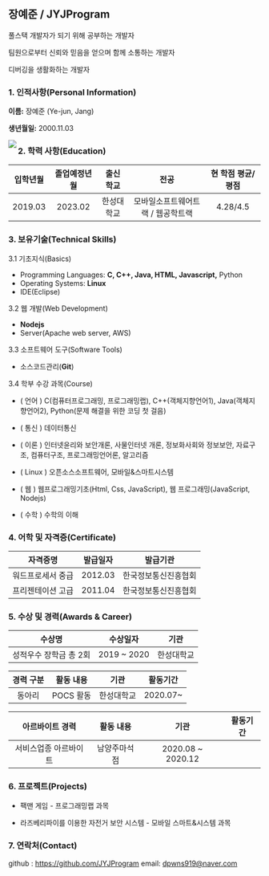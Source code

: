 ## 장예준 / JYJProgram

풀스택 개발자가 되기 위해 공부하는 개발자

팀원으로부터 신뢰와 믿음을 얻으며 함께 소통하는 개발자

디버깅을 생활화하는 개발자



### 1. 인적사항(Personal Information)

**이름:** 장예준 (Ye-jun, Jang)

**생년월일:** 2000.11.03

<img src="file:///C:/Users/dpwns/OneDrive/Desktop/%EC%A0%9C%EB%AA%A9%20%EC%97%86%EC%9D%8C.jpg" align="left" >



### 2. 학력 사항(Education)

| 입학년월 | 졸업예정년월 | 출신 학교  |               전공                | 현 학점 평균/평점 |
| :------: | :----------: | :--------: | :-------------------------------: | :---------------: |
| 2019.03  |   2023.02    | 한성대학교 | 모바일소프트웨어트랙 / 웹공학트랙 |     4.28/4.5      |



### 3. 보유기술(Technical Skills)

3.1 기초지식(Basics)

- Programming Languages: **C, C++, Java, HTML, Javascript,** Python
- Operating Systems: **Linux**
- IDE(Eclipse)

3.2 웹 개발(Web Development)

- **Nodejs**
- Server(Apache web server, AWS)

3.3 소프트웨어 도구(Software Tools)

- 소스코드관리(**Git**)

3.4 학부 수강 과목(Course)

- ( 언어 ) C(컴퓨터프로그래밍, 프로그래밍랩), C++(객체지향언어1), Java(객체지향언어2), Python(문제 해결을 위한 코딩 첫 걸음)

- ( 통신 ) 데이터통신

- ( 이론 ) 인터넷윤리와 보안개론, 사물인터넷 개론, 정보화사회와 정보보안, 자료구조, 컴퓨터구조, 프로그래밍언어론, 알고리즘

- ( Linux ) 오픈소스소프트웨어, 모바일&스마트시스템

- ( 웹 ) 웹프로그래밍기초(Html, Css, JavaScript), 웹 프로그래밍(JavaScript, Nodejs)

- ( 수학 ) 수학의 이해

  
  
  

### 4. 어학 및 자격증(Certificate)

| 자격증명          | 발급일자 | 발급기관             |
| ----------------- | -------- | -------------------- |
| 워드프로세서 중급 | 2012.03  | 한국정보통신진흥협회 |
| 프리젠테이션 고급 | 2011.04  | 한국정보통신진흥협회 |



### 5. 수상 및 경력(Awards & Career)

|         수상명         |  수상일자   |    기관    |
| :--------------------: | :---------: | :--------: |
| 성적우수 장학금 총 2회 | 2019 ~ 2020 | 한성대학교 |

| 경력 구분 | 활동 내용 |    기관    | 활동기간 |
| :-------: | :-------: | :--------: | :------: |
|  동아리   | POCS 활동 | 한성대학교 | 2020.07~ |

|    아르바이트 경력    |  활동 내용   |       기관        | 활동기간 |
| :-------------------: | :----------: | :---------------: | :------: |
| 서비스업종 아르바이트 | 남양주마석점 | 2020.08 ~ 2020.12 |          |



### 6. 프로젝트(Projects)

- 팩맨 게임 - 프로그래밍랩 과목

- 라즈베리파이를 이용한 자전거 보안 시스템 - 모바일 스마트&시스템 과목



### 7. 연락처(Contact)

github : https://github.com/JYJProgram
email: dpwns919@naver.com

